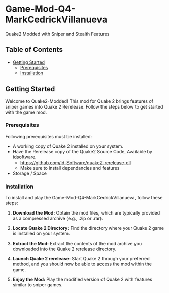 # Game-Mod-Q4-MarkCedrickVillanueva

Quake2 Modded with Sniper and Stealth Features

## Table of Contents

- [Getting Started](#getting-started)
  - [Prerequisites](#prerequisites)
  - [Installation](#installation)

## Getting Started

Welcome to Quake2-Modded! 
This mod for Quake 2 brings features of sniper games into Quake 2 Rerelease. Follow the steps below to get started with the game mod.

### Prerequisites

Following prerequisites must be  installed:

- A working copy of Quake 2 installed on your system.
- Have the Rerelease copy of the Quake2 Source Code, Available by idsoftware.
  - https://github.com/id-Software/quake2-rerelease-dll
  - Make sure to install dependancies and features
- Storage / Space

### Installation

To install and play the Game-Mod-Q4-MarkCedrickVillanueva, follow these steps:

1. **Download the Mod:** Obtain the mod files, which are typically provided as a compressed archive (e.g., .zip or .rar). 

2. **Locate Quake 2 Directory:** Find the directory where your Quake 2 game is installed on your system. 

3. **Extract the Mod:** Extract the contents of the mod archive you downloaded into the Quake 2 rerelease directory.

4. **Launch Quake 2 rerelease:** Start Quake 2 through your preferred method, and you should now be able to access the mod within the game.

5. **Enjoy the Mod:** Play the modified version of Quake 2 with features similar to sniper games.
